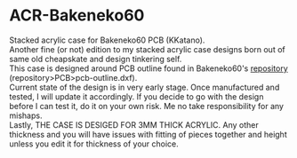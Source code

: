 # ACR-Bakeneko60
Stacked acrylic case for Bakeneko60 PCB (KKatano).<br />
Another fine (or not) edition to my stacked acrylic case designs born out of same old cheapskate and design tinkering self.<br />
This case is designed around PCB outline found in Bakeneko60's [repository](https://github.com/kkatano/bakeneko-60) (repository>PCB>pcb-outline.dxf).<br />
Current state of the design is in very early stage. Once manufactured and tested, I will update it accordingly.
If you decide to go with the design before I can test it, do it on your own risk. Me no take responsibility for any mishaps.<br />
Lastly, THE CASE IS DESIGED FOR 3MM THICK ACRYLIC. Any other thickness and you will have issues with fitting of pieces together and height unless you edit it for thickness of your choice.
